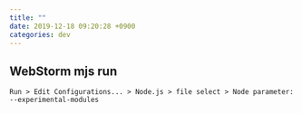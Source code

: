 ```yaml
---
title: ""
date: 2019-12-18 09:20:28 +0900
categories: dev
---
```


## WebStorm mjs run
```
Run > Edit Configurations... > Node.js > file select > Node parameter: 
--experimental-modules
```
